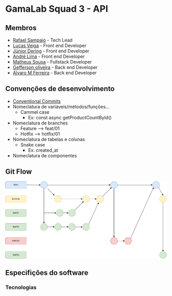 # GamaLab Squad 3 - API

## Membros

- [Rafael Sampaio](https://github.com/sampaiorafael) - Tech Lead
- [Lucas Veiga]() - Front end Developer
- [Júnior Dering]() - Front end Developer
- [André Lima]() - Front end Developer
- [Matheus Sousa]() - Fullstack Developer
- [Gefferson oliveira]() - Back end Developer
- [Álvaro M Ferreira]() - Back end Developer

## Convenções de desenvolvimento

- [Conventional Commits](https://www.conventionalcommits.org/en/v1.0.0/)
- Nomeclatura de variaveis/métodos/funções...
  - Cammel case
    - Ex: const async getProductCountById()
- Nomeclatura de branches
  - Feature --> feat/01
  - Hotfix --> hotfix/01
- Nomeclatura de tabelas e colunas
  - Snake case
    - Ex: created_at
- Nomeclatura de componentes

## Git Flow

![plot](./docs//gitflow//git-flow.drawio.png)

## Especifições do software

### Tecnologias
